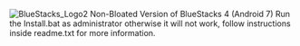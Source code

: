 ![BlueStacks_Logo2](https://user-images.githubusercontent.com/119701717/233183199-b9bdb2c8-eca2-4a9a-bca1-1c0615266311.png)
Non-Bloated Version of BlueStacks 4 (Android 7)
Run the Install.bat as administrator otherwise it will not work, follow instructions inside readme.txt for more information.
